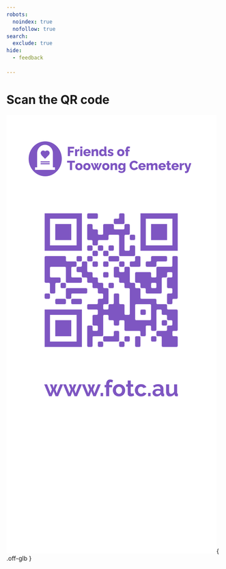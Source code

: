 ```yaml
---
robots: 
  noindex: true
  nofollow: true
search:
  exclude: true
hide:
  - feedback
  
---
```


# Scan the QR code

![Friends of Toowong Cemetery banner](assets/images/fotc-qr-code.png){ .off-glb }
